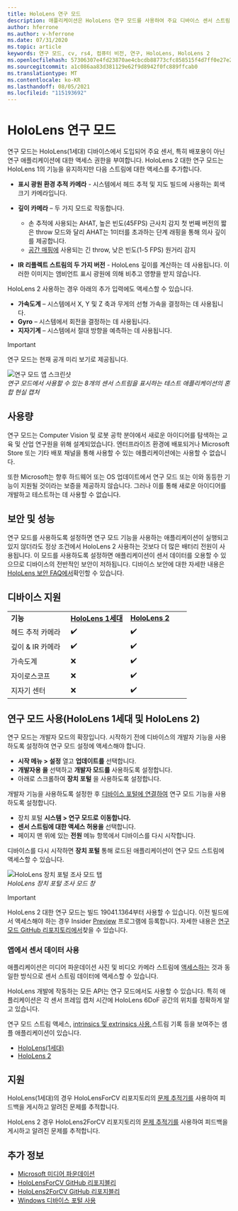 ```yaml
---
title: HoloLens 연구 모드
description: 애플리케이션은 HoloLens 연구 모드를 사용하여 주요 디바이스 센서 스트림(깊이, 환경 추적 및 IR 반사도)에 액세스할 수 있습니다.
author: hferrone
ms.author: v-hferrone
ms.date: 07/31/2020
ms.topic: article
keywords: 연구 모드, cv, rs4, 컴퓨터 비전, 연구, HoloLens, HoloLens 2
ms.openlocfilehash: 57306307e4fd23870ae4cbcdb88773cfc858515f4d7ff0e27e26930bace54d65
ms.sourcegitcommit: a1c086aa83d381129e62f9d8942f0fc889ffcab0
ms.translationtype: MT
ms.contentlocale: ko-KR
ms.lasthandoff: 08/05/2021
ms.locfileid: "115193692"
---
```

# <a name="hololens-research-mode"></a>HoloLens 연구 모드

연구 모드는 HoloLens(1세대) 디바이스에서 도입되어 주요 센서, 특히 배포용이 아닌 연구 애플리케이션에 대한 액세스 권한을 부여합니다.  HoloLens 2 대한 연구 모드는 HoloLens 1의 기능을 유지하지만 다음 스트림에 대한 액세스를 추가합니다.

* **표시 광원 환경 추적 카메라** - 시스템에서 헤드 추적 및 지도 빌드에 사용하는 회색 크기 카메라입니다.
* **깊이 카메라** – 두 가지 모드로 작동합니다.  
    + 손 추적에 사용되는 AHAT, 높은 빈도(45FPS) 근사치 감지 첫 번째 버전의 짧은 throw 모드와 달리 AHAT는 1미터를 초과하는 단계 래핑을 통해 의사 깊이를 제공합니다. 
    + [공간 매핑에](../../design/spatial-mapping.md) 사용되는 긴 throw, 낮은 빈도(1-5 FPS) 원거리 감지

* **IR 리플렉트 스트림의 두 가지 버전** - HoloLens 깊이를 계산하는 데 사용됩니다. 이러한 이미지는 앰비언트 표시 광원에 의해 비추고 영향을 받지 않습니다.

HoloLens 2 사용하는 경우 아래의 추가 입력에도 액세스할 수 있습니다.

* **가속도계** – 시스템에서 X, Y 및 Z 축과 무게의 선형 가속을 결정하는 데 사용됩니다.
* **Gyro** – 시스템에서 회전을 결정하는 데 사용됩니다.
* **지자기계** – 시스템에서 절대 방향을 예측하는 데 사용됩니다.

> [!IMPORTANT]
> 연구 모드는 현재 공개 미리 보기로 제공됩니다. 

![연구 모드 앱 스크린샷](images/sensor-stream-viewer.jpg)<br>
*연구 모드에서 사용할 수 있는 8개의 센서 스트림을 표시하는 테스트 애플리케이션의 혼합 현실 캡처*

## <a name="usage"></a>사용량

연구 모드는 Computer Vision 및 로봇 공학 분야에서 새로운 아이디어를 탐색하는 교육 및 산업 연구원을 위해 설계되었습니다.  엔터프라이즈 환경에 배포되거나 Microsoft Store 또는 기타 배포 채널을 통해 사용할 수 있는 애플리케이션에는 사용할 수 없습니다.

또한 Microsoft는 향후 하드웨어 또는 OS 업데이트에서 연구 모드 또는 이와 동등한 기능이 지원될 것이라는 보증을 제공하지 않습니다. 그러나 이를 통해 새로운 아이디어를 개발하고 테스트하는 데 사용할 수 없습니다.

## <a name="security-and-performance"></a>보안 및 성능

연구 모드를 사용하도록 설정하면 연구 모드 기능을 사용하는 애플리케이션이 실행되고 있지 않더라도 정상 조건에서 HoloLens 2 사용하는 것보다 더 많은 배터리 전원이 사용됩니다.  이 모드를 사용하도록 설정하면 애플리케이션이 센서 데이터를 오용할 수 있으므로 디바이스의 전반적인 보안이 저하됩니다.  디바이스 보안에 대한 자세한 내용은 [HoloLens 보안 FAQ에서](/hololens/hololens-faq-security)확인할 수 있습니다.  

## <a name="device-support"></a>디바이스 지원
<table>
    <colgroup>
    <col width="33%" />
    <col width="33%" />
    <col width="33%" /> </colgroup>
    <tr>
        <td><strong>기능</strong></td>
        <td><a href="/hololens/hololens1-hardware"><strong>HoloLens 1세대</strong></a></td>
        <td><a href="/hololens/hololens2-hardware"><strong>HoloLens 2</strong></a></td>
    </tr>
     <tr>
        <td>헤드 추적 카메라</td>
        <td>✔️</td>
        <td>✔️</td>
    </tr>
    <tr>
        <td>깊이 & IR 카메라</td>
        <td>✔️</td>
        <td>✔️</td>
    </tr>
    <tr>
        <td>가속도계</td>
        <td>❌</td>
        <td>✔️</td>
    </tr>
    <tr>
        <td>자이로스코프</td>
        <td>❌</td>
        <td>✔️</td>
    </tr>
    <tr>
        <td>지자기 센터</td>
        <td>❌</td>
        <td>✔️</td>
    </tr>
</table>

## <a name="enabling-research-mode-hololens-first-gen-and-hololens-2"></a>연구 모드 사용(HoloLens 1세대 및 HoloLens 2)

연구 모드는 개발자 모드의 확장입니다. 시작하기 전에 디바이스의 개발자 기능을 사용하도록 설정하여 연구 모드 설정에 액세스해야 합니다. 

* **시작 메뉴 > 설정** 열고 **업데이트를** 선택합니다.
* **개발자용 을** 선택하고 **개발자 모드를** 사용하도록 설정합니다.
* 아래로 스크롤하여 **장치 포털** 을 사용하도록 설정합니다.

개발자 기능을 사용하도록 설정한 후 [디바이스 포털에 연결하여](/windows/uwp/debug-test-perf/device-portal-hololens) 연구 모드 기능을 사용하도록 설정합니다.

* 장치 포털 **시스템 > 연구 모드로** **이동합니다.**
* **센서 스트림에 대한 액세스 허용을** 선택합니다.
* 페이지 맨 위에 있는 **전원** 메뉴 항목에서 디바이스를 다시 시작합니다.

디바이스를 다시 시작하면 **장치 포털** 통해 로드된 애플리케이션이 연구 모드 스트림에 액세스할 수 있습니다.

![HoloLens 장치 포털 조사 모드 탭](images/ResearchModeDevPortal.png)<br>
*HoloLens 장치 포털 조사 모드 창*

> [!IMPORTANT]
> HoloLens 2 대한 연구 모드는 빌드 19041.1364부터 사용할 수 있습니다. 이전 빌드에서 액세스해야 하는 경우 Insider [Preview](/hololens/hololens-insider) 프로그램에 등록합니다. 자세한 내용은 [연구 모드 GitHub 리포지토리에서](https://github.com/microsoft/HoloLens2ForCV)찾을 수 있습니다.

### <a name="using-sensor-data-in-your-apps"></a>앱에서 센서 데이터 사용

애플리케이션은 미디어 파운데이션 사진 및 비디오 카메라 스트림에 [액세스하는](/windows/win32/medfound/microsoft-media-foundation-sdk) 것과 동일한 방식으로 센서 스트림 데이터에 액세스할 수 있습니다. 

HoloLens 개발에 작동하는 모든 API는 연구 모드에서도 사용할 수 있습니다. 특히 애플리케이션은 각 센서 프레임 캡처 시간에 HoloLens 6DoF 공간의 위치를 정확하게 알고 있습니다.

연구 모드 스트림 액세스, [intrinsics 및 extrinsics 사용,](/windows/mixed-reality/locatable-camera#locating-the-device-camera-in-the-world)스트림 기록 등을 보여주는 샘플 애플리케이션이 있습니다.
* [HoloLens(1세대)](https://github.com/Microsoft/HoloLensForCV)
* [HoloLens 2](https://github.com/microsoft/HoloLens2ForCV)

## <a name="support"></a>지원

HoloLens(1세대)의 경우 HoloLensForCV 리포지토리의 [문제 추적기를](https://github.com/Microsoft/HololensForCV/issues) 사용하여 피드백을 게시하고 알려진 문제를 추적합니다.

HoloLens 2 경우 HoloLens2ForCV 리포지토리의 [문제 추적기를](https://github.com/microsoft/HoloLens2ForCV/issues) 사용하여 피드백을 게시하고 알려진 문제를 추적합니다.

## <a name="see-also"></a>추가 정보

* [Microsoft 미디어 파운데이션](/windows/win32/medfound/microsoft-media-foundation-sdk)
* [HoloLensForCV GitHub 리포지블리](https://github.com/Microsoft/HoloLensForCV)
* [HoloLens2ForCV GitHub 리포지블리](https://github.com/microsoft/HoloLens2ForCV)
* [Windows 디바이스 포털 사용](using-the-windows-device-portal.md)